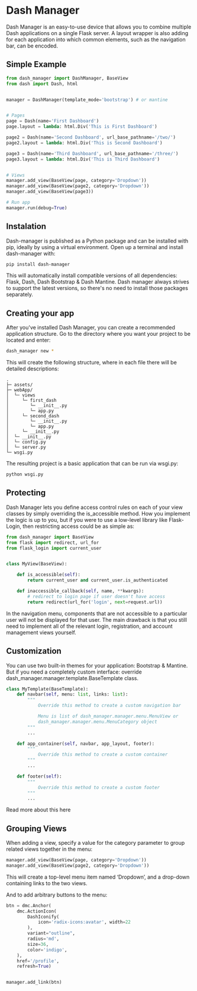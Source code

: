 # Dash Manager

Dash Manager is an easy-to-use device that allows you to combine multiple Dash applications on a single Flask server. 
A layout wrapper is also adding for each application into which common elements, such as the navigation bar, can be encoded.

## Simple Example

```python
from dash_manager import DashManager, BaseView
from dash import Dash, html


manager = DashManager(template_mode='bootstrap') # or mantine


# Pages
page = Dash(name='First Dashboard')
page.layout = lambda: html.Div('This is First Dashboard')

page2 = Dash(name='Second Dashboard', url_base_pathname='/two/')
page2.layout = lambda: html.Div('This is Second Dashboard')

page3 = Dash(name='Third Dashboard', url_base_pathname='/three/')
page3.layout = lambda: html.Div('This is Third Dashboard')


# Views
manager.add_view(BaseView(page, category='Dropdown'))
manager.add_view(BaseView(page2, category='Dropdown'))
manager.add_view(BaseView(page3))

# Run app
manager.run(debug=True)
```


## Instalation

Dash-manager is published as a Python package and can be installed with pip, ideally by using a virtual environment. 
Open up a terminal and install dash-manager with:

```bash
pip install dash-manager
```

This will automatically install compatible versions of all dependencies: Flask, Dash, Dash Bootstrap & Dash Mantine. 
Dash manager always strives to support the latest versions, so there's no need to install those packages separately.


## Creating your app

After you've installed Dash Manager, you can create a recommended application structure. Go to the directory where you want 
your project to be located and enter:

```bash
dash_manager new *
```

This will create the following structure, where in each file there will be detailed descriptions:

```
.
├─ assets/
├─ webApp/
│  └─ views
│     └─ first_dash
│        └─ __init__.py
│        └─ app.py
│     └─ second_dash
│        └─ __init__.py
│        └─ app.py
│     └─ __init__.py
│  └─ __init__.py
│  └─ config.py
│  └─ server.py
└─ wsgi.py
```

The resulting project is a basic application that can be run via wsgi.py:

```bash
python wsgi.py
```

## Protecting

Dash Manager lets you define access control rules on each of your view classes by simply 
overriding the is_accessible method. How you implement the logic is up to you, but if you were 
to use a low-level library like Flask-Login, then restricting access could be as simple as:

```python
from dash_manager import BaseView
from flask import redirect, url_for
from flask_login import current_user


class MyView(BaseView):

    def is_accessible(self):
        return current_user and current_user.is_authenticated

    def inaccessible_callback(self, name, **kwargs):
        # redirect to login page if user doesn't have access
        return redirect(url_for('login', next=request.url))
```


In the navigation menu, components that are not accessible to a particular user will not be 
displayed for that user. The main drawback is that you still need to implement all of the 
relevant login, registration, and account management views yourself.


## Customization

You can use two built-in themes for your application: Bootstrap & Mantine. But if you need a 
completely custom interface: override dash_manager.manager.template.BaseTemplate class.


```python
class MyTemplate(BaseTemplate):
    def navbar(self, menu: list, links: list):
        """
            Override this method to create a custom navigation bar

            Menu is list of dash_manager.manager.menu.MenuView or 
            dash_manager.manager.menu.MenuCategory object
        """
        ...

    def app_container(self, navbar, app_layout, footer):
        """
            Override this method to create a custom container
        """
        ...

    def footer(self):
        """
            Override this method to create a custom footer
        """
        ...

```

Read more about this here


## Grouping Views

When adding a view, specify a value for the category parameter to group related views together in the menu:

```python
manager.add_view(BaseView(page, category='Dropdown'))
manager.add_view(BaseView(page2, category='Dropdown'))
```

This will create a top-level menu item named ‘Dropdown’, and a drop-down containing links to the two views.


And to add arbitrary buttons to the menu:

```python
btn = dmc.Anchor(
    dmc.ActionIcon(
        DashIconify(
            icon='radix-icons:avatar', width=22
        ),
        variant="outline",
        radius='md',
        size=36,
        color='indigo',
    ), 
    href='/profile', 
    refresh=True)


manager.add_link(btn)
```
